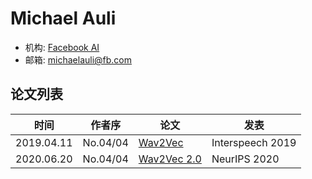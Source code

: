 # Michael Auli


- 机构: [Facebook AI](../Institutions/USA-Meta.AI.md)
- 邮箱: michaelauli@fb.com

## 论文列表

| 时间 | 作者序 | 论文 | 发表 |
|:-:|:-:|---|---|
| 2019.04.11 | No.04/04 | [Wav2Vec](../Models/Speech_Representaion/2019.04.11_Wav2Vec.md) | Interspeech 2019 |
| 2020.06.20 | No.04/04 | [Wav2Vec 2.0](../Models/Speech_Representaion/2020.06.20_Wav2Vec2.0.md) | NeurIPS 2020 |
